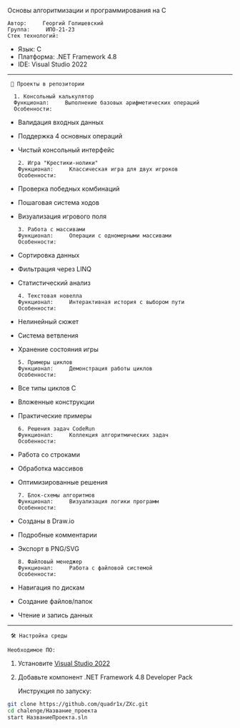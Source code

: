   Основы алгоритмизации и программирования на C   

    Автор:     Георгий Голишевский 
    Группа:     ИПО-21-23  
    Стек технологий:    
- Язык: C   
- Платформа: .NET Framework 4.8  
- IDE: Visual Studio 2022  

---

     📂 Проекты в репозитории

      1. Консольный калькулятор   
      Функционал:     Выполнение базовых арифметических операций  
      Особенности:    
- Валидация входных данных  
- Поддержка 4 основных операций  
- Чистый консольный интерфейс  

      2. Игра "Крестики-нолики"   
      Функционал:     Классическая игра для двух игроков  
      Особенности:    
- Проверка победных комбинаций  
- Пошаговая система ходов  
- Визуализация игрового поля  

      3. Работа с массивами   
      Функционал:     Операции с одномерными массивами  
      Особенности:    
- Сортировка данных  
- Фильтрация через LINQ  
- Статистический анализ  

      4. Текстовая новелла   
      Функционал:     Интерактивная история с выбором пути  
      Особенности:    
- Нелинейный сюжет  
- Система ветвления  
- Хранение состояния игры  

      5. Примеры циклов  
      Функционал:     Демонстрация работы циклов  
      Особенности:    
- Все типы циклов C   
- Вложенные конструкции  
- Практические примеры  

      6. Решения задач CodeRun  
      Функционал:     Коллекция алгоритмических задач  
      Особенности:    
- Работа со строками  
- Обработка массивов  
- Оптимизированные решения  

      7. Блок-схемы алгоритмов  
      Функционал:     Визуализация логики программ  
      Особенности:    
- Созданы в Draw.io  
- Подробные комментарии  
- Экспорт в PNG/SVG  

      8. Файловый менеджер   
      Функционал:     Работа с файловой системой  
      Особенности:    
- Навигация по дискам  
- Создание файлов/папок  
- Чтение и запись данных  

---

     🛠 Настройка среды

    Необходимое ПО:    
1. Установите [Visual Studio 2022](https://visualstudio.microsoft.com/ru/vs/)
2. Добавьте компонент .NET Framework 4.8 Developer Pack

    Инструкция по запуску:    
```bash
git clone https://github.com/quadr1x/ZXc.git
cd chalenge/Название_проекта
start НазваниеПроекта.sln
```
